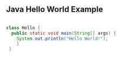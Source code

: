 ## Java Hello World Example

```java

class Hello {
  public static void main(String[] args) {
    System.out.println("Hello World!");
    }
 }
 
 ```
